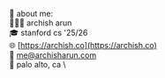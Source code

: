 👋 about me: \
🙋🏾‍♂️ archish arun \
🎓 stanford cs '25/26 \
🌐 [https://archish.co](https://archish.co) \
📧 [me@archisharun.com](mailto:me@archisharun.com) \
📍 palo alto, ca \


